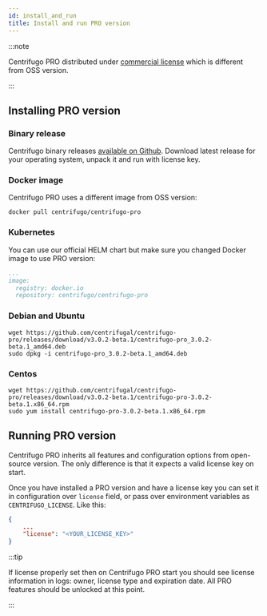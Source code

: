 ```yaml
---
id: install_and_run
title: Install and run PRO version
---
```


:::note

Centrifugo PRO distributed under [commercial license](/pro_license) which is different from OSS version.

:::

## Installing PRO version

### Binary release

Centrifugo binary releases [available on Github](https://github.com/centrifugal/centrifugo-pro/releases). Download latest release for your operating system, unpack it and run with license key.

### Docker image

Centrifugo PRO uses a different image from OSS version:

```
docker pull centrifugo/centrifugo-pro
```

### Kubernetes

You can use our official HELM chart but make sure you changed Docker image to use PRO version: 

```yaml title="values.yaml"
...
image:
  registry: docker.io
  repository: centrifugo/centrifugo-pro
```

### Debian and Ubuntu

```
wget https://github.com/centrifugal/centrifugo-pro/releases/download/v3.0.2-beta.1/centrifugo-pro_3.0.2-beta.1_amd64.deb
sudo dpkg -i centrifugo-pro_3.0.2-beta.1_amd64.deb
```

### Centos

```
wget https://github.com/centrifugal/centrifugo-pro/releases/download/v3.0.2-beta.1/centrifugo-pro-3.0.2-beta.1.x86_64.rpm
sudo yum install centrifugo-pro-3.0.2-beta.1.x86_64.rpm
```

## Running PRO version

Centrifugo PRO inherits all features and configuration options from open-source version. The only difference is that it expects a valid license key on start.

Once you have installed a PRO version and have a license key you can set it in configuration over `license` field, or pass over environment variables as `CENTRIFUGO_LICENSE`. Like this:

```json title="config.json"
{
    ...
    "license": "<YOUR_LICENSE_KEY>"
}
```

:::tip

If license properly set then on Centrifugo PRO start you should see license information in logs: owner, license type and expiration date. All PRO features should be unlocked at this point.

:::
